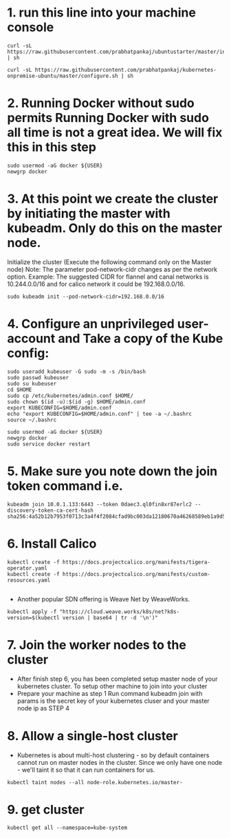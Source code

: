 # 1. run this line into your machine console 

```
curl -sL https://raw.githubusercontent.com/prabhatpankaj/ubuntustarter/master/initial.sh | sh

curl -sL https://raw.githubusercontent.com/prabhatpankaj/kubernetes-onpremise-ubuntu/master/configure.sh | sh

```
# 2. Running Docker without sudo permits Running Docker with sudo all time is not a great idea. We will fix this in this step 

```
sudo usermod -aG docker ${USER}
newgrp docker

```
# 3. At this point we create the cluster by initiating the master with kubeadm. Only do this on the master node.
Initialize the cluster (Execute the following command only on the Master node)
Note: The parameter pod-network-cidr changes as per the network option.
Example: The suggested CIDR for flannel and canal networks is 10.244.0.0/16 and for calico network it could be 192.168.0.0/16.

```
sudo kubeadm init --pod-network-cidr=192.168.0.0/16

```

# 4. Configure an unprivileged user-account and Take a copy of the Kube config:

```
sudo useradd kubeuser -G sudo -m -s /bin/bash
sudo passwd kubeuser
sudo su kubeuser
cd $HOME
sudo cp /etc/kubernetes/admin.conf $HOME/
sudo chown $(id -u):$(id -g) $HOME/admin.conf
export KUBECONFIG=$HOME/admin.conf
echo "export KUBECONFIG=$HOME/admin.conf" | tee -a ~/.bashrc
source ~/.bashrc

sudo usermod -aG docker ${USER}
newgrp docker
sudo service docker restart

```

# 5. Make sure you note down the join token command i.e. 

```
kubeadm join 10.0.1.133:6443 --token 0daec3.ql0fin8xr87erlc2 --discovery-token-ca-cert-hash sha256:4a52b12b7953f0713c3a4f4f2084cfad9bc003da12180670a46268589eb1a9d5

```
# 6. Install Calico
```
kubectl create -f https://docs.projectcalico.org/manifests/tigera-operator.yaml
kubectl create -f https://docs.projectcalico.org/manifests/custom-resources.yaml


```
* Another popular SDN offering is Weave Net by WeaveWorks.
```
kubectl apply -f "https://cloud.weave.works/k8s/net?k8s-version=$(kubectl version | base64 | tr -d '\n')"

```

# 7. Join the worker nodes to the cluster
* After finish step 6, you has been completed setup master node of your kubernetes cluster. To setup other machine to join into your cluster
* Prepare your machine as step 1
Run command kubeadm join with params is the secret key of your kubernetes cluser and your master node ip as STEP 4


# 8. Allow a single-host cluster
* Kubernetes is about multi-host clustering - so by default containers cannot run on master nodes in the cluster. Since we only have one node - we'll taint it so that it can run containers for us.
 ```
 kubectl taint nodes --all node-role.kubernetes.io/master-
 ```

# 9. get cluster

```
kubectl get all --namespace=kube-system
```

